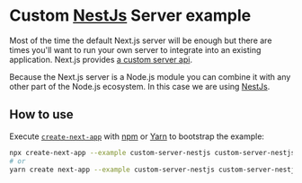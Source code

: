 # Custom [NestJs](https://nestjs.com) Server example

Most of the time the default Next.js server will be enough but there are times you'll want to run your own server to integrate into an existing application. Next.js provides [a custom server api](https://nextjs.org/docs/advanced-features/custom-server).

Because the Next.js server is a Node.js module you can combine it with any other part of the Node.js ecosystem. In this case we are using [NestJs](https://nestjs.com).

## How to use

Execute [`create-next-app`](https://github.com/vercel/next.js/tree/canary/packages/create-next-app) with [npm](https://docs.npmjs.com/cli/init) or [Yarn](https://yarnpkg.com/lang/en/docs/cli/create/) to bootstrap the example:

```bash
npx create-next-app --example custom-server-nestjs custom-server-nestjs-app
# or
yarn create next-app --example custom-server-nestjs custom-server-nestjs-app
```
